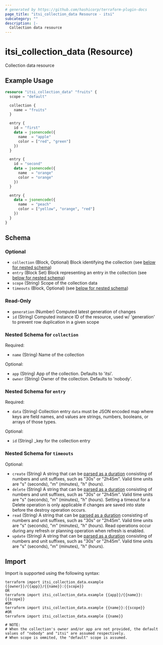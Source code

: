 ```yaml
---
# generated by https://github.com/hashicorp/terraform-plugin-docs
page_title: "itsi_collection_data Resource - itsi"
subcategory: ""
description: |-
  Collection data resource
---
```


# itsi_collection_data (Resource)

Collection data resource

## Example Usage

```terraform
resource "itsi_collection_data" "fruits" {
  scope = "default"

  collection {
    name = "fruits"
  }

  entry {
    id = "first"
    data = jsonencode({
      name  = "apple"
      color = ["red", "green"]
    })
  }

  entry {
    id = "second"
    data = jsonencode({
      name  = "orange"
      color = "orange"
    })
  }

  entry {
    data = jsonencode({
      name  = "peach"
      color = ["yellow", "orange", "red"]
    })
  }
}
```

<!-- schema generated by tfplugindocs -->
## Schema

### Optional

- `collection` (Block, Optional) Block identifying the collection (see [below for nested schema](#nestedblock--collection))
- `entry` (Block Set) Block representing an entry in the collection (see [below for nested schema](#nestedblock--entry))
- `scope` (String) Scope of the collection data
- `timeouts` (Block, Optional) (see [below for nested schema](#nestedblock--timeouts))

### Read-Only

- `generation` (Number) Computed latest generation of changes
- `id` (String) Computed instance ID of the resource, used w/ 'generation' to prevent row duplication in a given scope

<a id="nestedblock--collection"></a>
### Nested Schema for `collection`

Required:

- `name` (String) Name of the collection

Optional:

- `app` (String) App of the collection. Defaults to 'itsi'.
- `owner` (String) Owner of the collection. Defaults to 'nobody'.


<a id="nestedblock--entry"></a>
### Nested Schema for `entry`

Required:

- `data` (String) Collection entry `data` must be JSON encoded map where keys are field names, and values are strings, numbers, booleans, or arrays of those types.

Optional:

- `id` (String) _key for the collection entry


<a id="nestedblock--timeouts"></a>
### Nested Schema for `timeouts`

Optional:

- `create` (String) A string that can be [parsed as a duration](https://pkg.go.dev/time#ParseDuration) consisting of numbers and unit suffixes, such as "30s" or "2h45m". Valid time units are "s" (seconds), "m" (minutes), "h" (hours).
- `delete` (String) A string that can be [parsed as a duration](https://pkg.go.dev/time#ParseDuration) consisting of numbers and unit suffixes, such as "30s" or "2h45m". Valid time units are "s" (seconds), "m" (minutes), "h" (hours). Setting a timeout for a Delete operation is only applicable if changes are saved into state before the destroy operation occurs.
- `read` (String) A string that can be [parsed as a duration](https://pkg.go.dev/time#ParseDuration) consisting of numbers and unit suffixes, such as "30s" or "2h45m". Valid time units are "s" (seconds), "m" (minutes), "h" (hours). Read operations occur during any refresh or planning operation when refresh is enabled.
- `update` (String) A string that can be [parsed as a duration](https://pkg.go.dev/time#ParseDuration) consisting of numbers and unit suffixes, such as "30s" or "2h45m". Valid time units are "s" (seconds), "m" (minutes), "h" (hours).

## Import

Import is supported using the following syntax:

```shell
terraform import itsi_collection_data.example {{owner}}/{{app}}/{{name}}:{{scope}}
OR
terraform import itsi_collection_data.example {{app}}/{{name}}:{{scope}}
#OR
terraform import itsi_collection_data.example {{name}}:{{scope}}
#OR
terraform import itsi_collection_data.example {{name}}

# NOTE:
# When the collection's owner and/or app are not provided, the default values of "nobody" and "itsi" are assumed respectively.
# When scope is ommited, the "default" scope is assumed.
```
